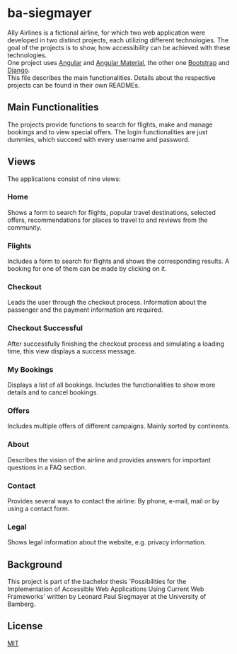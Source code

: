 # ba-siegmayer

Ally Airlines is a fictional airline, for which two web application were developed in two distinct projects, each utilizing different technologies. The goal of the projects is to show, how accessibility can be achieved with these technologies.  
One project uses [Angular](https://angular.io/) and [Angular Material](https://material.angular.io/), the other one [Bootstrap](https://getbootstrap.com/docs/4.5/getting-started/introduction/) and [Django](https://www.djangoproject.com/).  
This file describes the main functionalities. Details about the respective projects can be found in their own READMEs.

## Main Functionalities
The projects provide functions to search for flights, make and manage bookings and to view special offers. The login functionalities are just dummies, which succeed with every username and password.  

## Views
The applications consist of nine views:

### Home
Shows a form to search for flights, popular travel destinations, selected offers, recommendations for places to travel to and reviews from the community.

### Flights
Includes a form to search for flights and shows the corresponding results. A booking for one of them can be made by clicking on it.

### Checkout
Leads the user through the checkout process. Information about the passenger and the payment information are required.

### Checkout Successful
After successfully  finishing the checkout process and simulating a loading time, this view displays a success message.

### My Bookings
Displays a list of all bookings. Includes the functionalities to show more details and to cancel bookings.

### Offers
Includes multiple offers of different campaigns. Mainly sorted by continents.

### About
Describes the vision of the airline and provides answers for important questions in a FAQ section.

### Contact
Provides several ways to contact the airline: By phone, e-mail, mail or by using a contact form.

### Legal
Shows legal information about the website, e.g. privacy information.

## Background
This project is part of the bachelor thesis 'Possibilities for the Implementation of Accessible Web Applications Using Current Web Frameworks' written by Leonard Paul Siegmayer at the University of Bamberg.

## License
[MIT](https://choosealicense.com/licenses/mit/)
